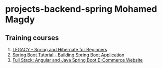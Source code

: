 # projects-backend-spring Mohamed Magdy

## Training courses
1. [LEGACY - Spring and Hibernate for Beginners](https://www.udemy.com/share/108hYU3@sI_Loe_CqRBHnQJaTQYYXed12sFRbNmRbrO5uVfvSaGD7hbQz9g_VOCaoRKuTk9M4w==/)
2. [Spring Boot Tutorial - Building Spring Boot Application ](https://www.youtube.com/playlist?list=PLMkr7X9JBPp4OlZCl0dzk8nXVb3Qygmeo)
3. [Full Stack: Angular and Java Spring Boot E-Commerce Website](https://www.udemy.com/share/102bEE3@u6LVMXHRp6nY26vB86oos980bPyXv38cP8qkX8kqJ5Xb1BDWhXlpUGynpBbNx3fovw==/)